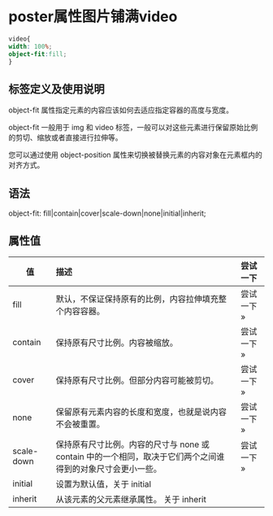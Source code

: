 # poster属性图片铺满video

```css
video{
width: 100%;
object-fit:fill;
}
```

## 标签定义及使用说明
object-fit 属性指定元素的内容应该如何去适应指定容器的高度与宽度。

object-fit 一般用于 img 和 video 标签，一般可以对这些元素进行保留原始比例的剪切、缩放或者直接进行拉伸等。

您可以通过使用 object-position 属性来切换被替换元素的内容对象在元素框内的对齐方式。

## 语法
object-fit: fill|contain|cover|scale-down|none|initial|inherit;

## 属性值
|值 | 描述 |	尝试一下|
| --------   | :-----| :----|
|fill |	默认，不保证保持原有的比例，内容拉伸填充整个内容容器。|	尝试一下 »|
|contain | 保持原有尺寸比例。内容被缩放。|	尝试一下 »|
|cover|	保持原有尺寸比例。但部分内容可能被剪切。|	尝试一下 »|
|none|	保留原有元素内容的长度和宽度，也就是说内容不会被重置。|	尝试一下 »|
|scale-down|	保持原有尺寸比例。内容的尺寸与 none 或 contain 中的一个相同，取决于它们两个之间谁得到的对象尺寸会更小一些。|	尝试一下 »|
|initial|	设置为默认值，关于 initial	||
|inherit|	从该元素的父元素继承属性。 关于 inherit||
